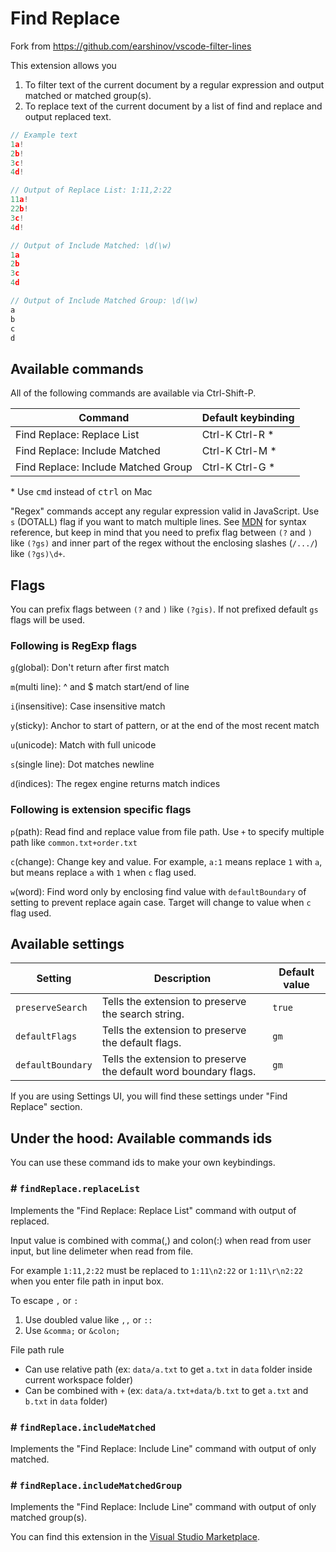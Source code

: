 # Find Replace

Fork from <https://github.com/earshinov/vscode-filter-lines>

This extension allows you

1. To filter text of the current document by a regular expression and output matched or matched group(s).
2. To replace text of the current document by a list of find and replace and output replaced text.

```javascript
// Example text
1a!
2b!
3c!
4d!

// Output of Replace List: 1:11,2:22
11a!
22b!
3c!
4d!

// Output of Include Matched: \d(\w)
1a
2b
3c
4d

// Output of Include Matched Group: \d(\w)
a
b
c
d

```

## Available commands

All of the following commands are available via Ctrl-Shift-P.

| Command                             | Default keybinding |
| ----------------------------------- | ------------------ |
| Find Replace: Replace List          | Ctrl-K Ctrl-R \*   |
| Find Replace: Include Matched       | Ctrl-K Ctrl-M \*   |
| Find Replace: Include Matched Group | Ctrl-K Ctrl-G \*   |

\* Use <kbd>cmd</kbd> instead of <kbd>ctrl</kbd> on Mac

"Regex" commands accept any regular expression valid in JavaScript.
Use `s` (DOTALL) flag if you want to match multiple lines.
See [MDN](https://developer.mozilla.org/en-US/docs/Web/JavaScript/Guide/Regular_Expressions) for syntax reference, but
keep in mind that you need to prefix flag between `(?` and `)` like `(?gs)` and inner part of the regex without the enclosing slashes (`/.../`) like `(?gs)\d+`.

## Flags

You can prefix flags between `(?` and `)` like `(?gis)`. If not prefixed default `gs` flags will be used.

### Following is RegExp flags

`g`(global): Don't return after first match

`m`(multi line): ^ and $ match start/end of line

`i`(insensitive): Case insensitive match

`y`(sticky): Anchor to start of pattern, or at the end of the most recent match

`u`(unicode): Match with full unicode

`s`(single line): Dot matches newline

`d`(indices): The regex engine returns match indices

### Following is extension specific flags

`p`(path): Read find and replace value from file path. Use `+` to specify multiple path like `common.txt+order.txt`

`c`(change): Change key and value. For example, `a:1` means replace `1` with `a`, but means replace `a` with `1` when `c` flag used.

`w`(word): Find word only by enclosing find value with `defaultBoundary` of setting to prevent replace again case. Target will change to value when `c` flag used.

## Available settings

| Setting           | Description                                                      | Default value |
| ----------------- | ---------------------------------------------------------------- | ------------- |
| `preserveSearch`  | Tells the extension to preserve the search string.               | `true`        |
| `defaultFlags`    | Tells the extension to preserve the default flags.               | `gm`          |
| `defaultBoundary` | Tells the extension to preserve the default word boundary flags. | `gm`          |

If you are using Settings UI, you will find these settings under "Find Replace" section.

## Under the hood: Available commands ids

You can use these command ids to make your own keybindings.

### # `findReplace.replaceList`

Implements the "Find Replace: Replace List" command with output of replaced.

Input value is combined with comma(,) and colon(:) when read from user input, but line delimeter when read from file.

For example `1:11,2:22` must be replaced to `1:11\n2:22` or `1:11\r\n2:22` when you enter file path in input box.

To escape `,` or `:`

1. Use doubled value like `,,` or `::`
2. Use `&comma;` or `&colon;`

File path rule

- Can use relative path (ex: `data/a.txt` to get `a.txt` in `data` folder inside current workspace folder)
- Can be combined with `+` (ex: `data/a.txt+data/b.txt` to get `a.txt` and `b.txt` in `data` folder)

### # `findReplace.includeMatched`

Implements the "Find Replace: Include Line" command with output of only matched.

### # `findReplace.includeMatchedGroup`

Implements the "Find Replace: Include Line" command with output of only matched group(s).

You can find this extension in the [Visual Studio Marketplace][].

[visual studio marketplace]: https://marketplace.visualstudio.com/
